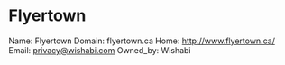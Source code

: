 
# Flyertown

Name: Flyertown
Domain: flyertown.ca
Home: http://www.flyertown.ca/
Email: privacy@wishabi.com
Owned_by: Wishabi
